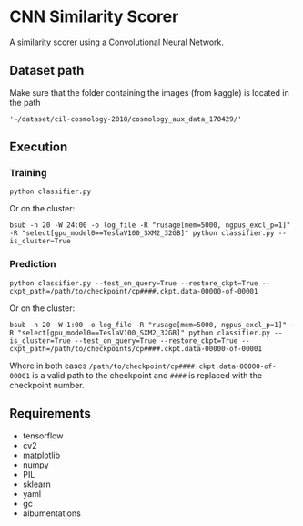 # CNN Similarity Scorer
A similarity scorer using a Convolutional Neural Network.

## Dataset path
Make sure that the folder containing the images (from kaggle) is located in the path

```'~/dataset/cil-cosmology-2018/cosmology_aux_data_170429/'```

## Execution
### Training

```python classifier.py```

Or on the cluster:

```bsub -n 20 -W 24:00 -o log_file -R "rusage[mem=5000, ngpus_excl_p=1]" -R "select[gpu_model0==TeslaV100_SXM2_32GB]" python classifier.py --is_cluster=True```

### Prediction

```python classifier.py --test_on_query=True --restore_ckpt=True --ckpt_path=/path/to/checkpoint/cp####.ckpt.data-00000-of-00001```

Or on the cluster:

```bsub -n 20 -W 1:00 -o log_file -R "rusage[mem=5000, ngpus_excl_p=1]" -R "select[gpu_model0==TeslaV100_SXM2_32GB]" python classifier.py --is_cluster=True --test_on_query=True --restore_ckpt=True --ckpt_path=/path/to/checkpoints/cp####.ckpt.data-00000-of-00001```

Where in both cases ```/path/to/checkpoint/cp####.ckpt.data-00000-of-00001``` is a valid path to the checkpoint and ```####``` is replaced with the checkpoint number.

## Requirements

- tensorflow
- cv2
- matplotlib
- numpy
- PIL
- sklearn
- yaml
- gc
- albumentations